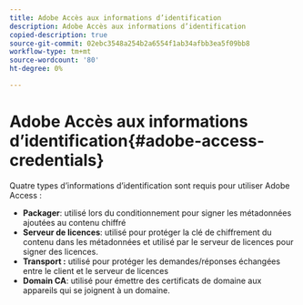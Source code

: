 ```yaml
---
title: Adobe Accès aux informations d’identification
description: Adobe Accès aux informations d’identification
copied-description: true
source-git-commit: 02ebc3548a254b2a6554f1ab34afbb3ea5f09bb8
workflow-type: tm+mt
source-wordcount: '80'
ht-degree: 0%

---
```


# Adobe Accès aux informations d’identification{#adobe-access-credentials}

Quatre types d’informations d’identification sont requis pour utiliser Adobe Access :

* **Packager**: utilisé lors du conditionnement pour signer les métadonnées ajoutées au contenu chiffré
* **Serveur de licences**: utilisé pour protéger la clé de chiffrement du contenu dans les métadonnées et utilisé par le serveur de licences pour signer des licences.
* **Transport :** utilisé pour protéger les demandes/réponses échangées entre le client et le serveur de licences
* **Domain CA**: utilisé pour émettre des certificats de domaine aux appareils qui se joignent à un domaine.
